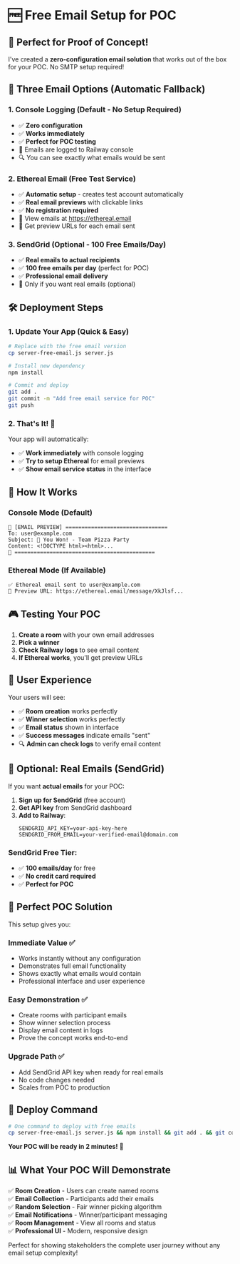 # 🆓 Free Email Setup for POC

## 🎯 Perfect for Proof of Concept!

I've created a **zero-configuration email solution** that works out of the box for your POC. No SMTP setup required!

## 🚀 Three Email Options (Automatic Fallback)

### 1. **Console Logging** (Default - No Setup Required)
- ✅ **Zero configuration**
- ✅ **Works immediately** 
- ✅ **Perfect for POC testing**
- 📧 Emails are logged to Railway console
- 🔍 You can see exactly what emails would be sent

### 2. **Ethereal Email** (Free Test Service)
- ✅ **Automatic setup** - creates test account automatically
- ✅ **Real email previews** with clickable links
- ✅ **No registration required**
- 📧 View emails at https://ethereal.email
- 🔗 Get preview URLs for each email sent

### 3. **SendGrid** (Optional - 100 Free Emails/Day)
- ✅ **Real emails to actual recipients**
- ✅ **100 free emails per day** (perfect for POC)
- ✅ **Professional email delivery**
- 🔧 Only if you want real emails (optional)

## 🛠️ Deployment Steps

### 1. Update Your App (Quick & Easy)
```bash
# Replace with the free email version
cp server-free-email.js server.js

# Install new dependency
npm install

# Commit and deploy
git add .
git commit -m "Add free email service for POC"
git push
```

### 2. That's It! 🎉

Your app will automatically:
- ✅ **Work immediately** with console logging
- ✅ **Try to setup Ethereal** for email previews
- ✅ **Show email service status** in the interface

## 📧 How It Works

### **Console Mode** (Default)
```
📧 [EMAIL PREVIEW] ================================
To: user@example.com
Subject: 🎉 You Won! - Team Pizza Party
Content: <!DOCTYPE html><html>...
📧 ============================================
```

### **Ethereal Mode** (If Available)
```
✅ Ethereal email sent to user@example.com
📧 Preview URL: https://ethereal.email/message/XkJlsf...
```

## 🎮 Testing Your POC

1. **Create a room** with your own email addresses
2. **Pick a winner** 
3. **Check Railway logs** to see email content
4. **If Ethereal works**, you'll get preview URLs

## 📱 User Experience

Your users will see:
- ✅ **Room creation** works perfectly
- ✅ **Winner selection** works perfectly  
- ✅ **Email status** shown in interface
- ✅ **Success messages** indicate emails "sent"
- 🔍 **Admin can check logs** to verify email content

## 🔧 Optional: Real Emails (SendGrid)

If you want **actual emails** for your POC:

1. **Sign up for SendGrid** (free account)
2. **Get API key** from SendGrid dashboard
3. **Add to Railway**:
   ```
   SENDGRID_API_KEY=your-api-key-here
   SENDGRID_FROM_EMAIL=your-verified-email@domain.com
   ```

### SendGrid Free Tier:
- ✅ **100 emails/day** for free
- ✅ **No credit card required**
- ✅ **Perfect for POC**

## 🎯 Perfect POC Solution

This setup gives you:

### **Immediate Value** ✅
- Works instantly without any configuration
- Demonstrates full email functionality
- Shows exactly what emails would contain
- Professional interface and user experience

### **Easy Demonstration** ✅
- Create rooms with participant emails
- Show winner selection process
- Display email content in logs
- Prove the concept works end-to-end

### **Upgrade Path** ✅
- Add SendGrid API key when ready for real emails
- No code changes needed
- Scales from POC to production

## 🚀 Deploy Command

```bash
# One command to deploy with free emails
cp server-free-email.js server.js && npm install && git add . && git commit -m "Add free email for POC" && git push
```

**Your POC will be ready in 2 minutes!** 🎉

## 📊 What Your POC Will Demonstrate

✅ **Room Creation** - Users can create named rooms  
✅ **Email Collection** - Participants add their emails  
✅ **Random Selection** - Fair winner picking algorithm  
✅ **Email Notifications** - Winner/participant messaging  
✅ **Room Management** - View all rooms and status  
✅ **Professional UI** - Modern, responsive design  

Perfect for showing stakeholders the complete user journey without any email setup complexity!
